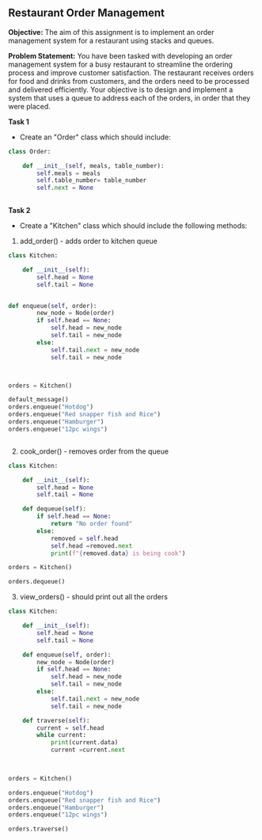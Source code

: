 ## Restaurant Order Management 

**Objective:**  The aim of this assignment is to implement an order management system for a restaurant using stacks and queues.

**Problem Statement:** You have been tasked with developing an order management system for a busy restaurant to streamline the ordering process and improve customer satisfaction. The restaurant receives orders for food and drinks from customers, and the orders need to be processed and delivered efficiently. Your objective is to design and implement a system that uses a queue to address each of the orders, in order that they were placed.

**Task 1**

- Create an "Order" class which should include:

```py
class Order:

    def __init__(self, meals, table_number):
        self.meals = meals
        self.table_number= table_number
        self.next = None
    
```

**Task 2**

- Create a "Kitchen" class which should include the following methods:

1. add_order() - adds order to kitchen queue

```py
class Kitchen:

    def __init__(self):
        self.head = None
        self.tail = None


def enqueue(self, order):
        new_node = Node(order)
        if self.head == None:
            self.head = new_node
            self.tail = new_node
        else:
            self.tail.next = new_node
            self.tail = new_node



orders = Kitchen()

default_message()
orders.enqueue("Hotdog")
orders.enqueue("Red snapper fish and Rice")   
orders.enqueue("Hamburger")
orders.enqueue("12pc wings")



```

2. cook_order() - removes order from the queue

```py
class Kitchen:

    def __init__(self):
        self.head = None
        self.tail = None

    def dequeue(self):
        if self.head == None:
            return "No order found"
        else:
            removed = self.head
            self.head =removed.next
            print(f"{removed.data} is being cook")

orders = Kitchen()

orders.dequeue()
```

3. view_orders() - should print out all the orders

```py
class Kitchen:

    def __init__(self):
        self.head = None
        self.tail = None

    def enqueue(self, order):
        new_node = Node(order)
        if self.head == None:
            self.head = new_node
            self.tail = new_node
        else:
            self.tail.next = new_node
            self.tail = new_node

    def traverse(self):
        current = self.head
        while current:
            print(current.data)
            current =current.next

    

orders = Kitchen()

orders.enqueue("Hotdog")
orders.enqueue("Red snapper fish and Rice")   
orders.enqueue("Hamburger")
orders.enqueue("12pc wings")

orders.traverse()

```